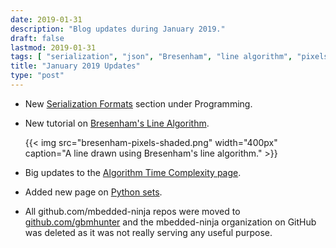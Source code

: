 ```yaml
---
date: 2019-01-31
description: "Blog updates during January 2019."
draft: false
lastmod: 2019-01-31
tags: [ "serialization", "json", "Bresenham", "line algorithm", "pixels", "Python", "sets", "mbedded-ninja", "GitHub" ]
title: "January 2019 Updates"
type: "post"
---
```


* New [Serialization Formats](/programming/serialization-formats) section under Programming.

* New tutorial on [Bresenham's Line Algorithm](/programming/algorithms-and-data-structures/bresenhams-line-algorithm).

    {{< img src="bresenham-pixels-shaded.png" width="400px" caption="A line drawn using Bresenham's line algorithm." >}}

* Big updates to the [Algorithm Time Complexity page](/programming/algorithms-and-data-structures/algorithm-time-complexity/).

* Added new page on [Python sets](/programming/languages/python/sets/).

* All github.com/mbedded-ninja repos were moved to [github.com/gbmhunter](github.com/gbmhunter) and the mbedded-ninja organization on GitHub was deleted as it was not really serving any useful purpose.
